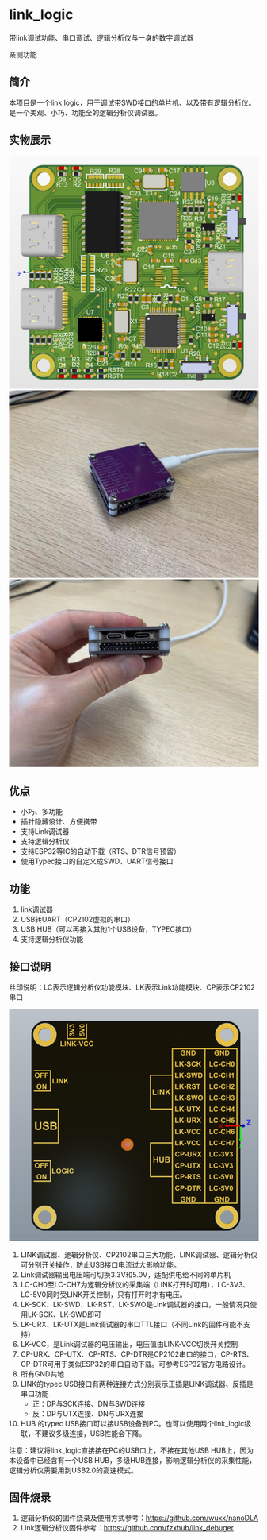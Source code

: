 # link_logic
带link调试功能、串口调试、逻辑分析仪与一身的数字调试器 

亲测功能

## 简介
本项目是一个link logic，用于调试带SWD接口的单片机、以及带有逻辑分析仪。是一个美观、小巧、功能全的逻辑分析仪调试器。

## 实物展示
![avatar](image/1.png)
![avatar](image/2.jpg)
![avatar](image/4.jpg)

## 优点
- 小巧、多功能
- 插针隐藏设计、方便携带
- 支持Link调试器
- 支持逻辑分析仪
- 支持ESP32等IC的自动下载（RTS、DTR信号预留）
- 使用Typec接口的自定义成SWD、UART信号接口

## 功能
1. link调试器
2. USB转UART（CP2102虚拟的串口）
3. USB HUB（可以再接入其他1个USB设备，TYPEC接口）
4. 支持逻辑分析仪功能

## 接口说明

丝印说明：LC表示逻辑分析仪功能模块、LK表示Link功能模块、CP表示CP2102串口

![avatar](image/3.png)

1. LINK调试器、逻辑分析仪、CP2102串口三大功能，LINK调试器、逻辑分析仪可分别开关操作，防止USB接口电流过大影响功能。
2. Link调试器输出电压端可切换3.3V和5.0V，适配供电给不同的单片机
3. LC-CH0至LC-CH7为逻辑分析仪的采集端（LINK打开时可用），LC-3V3、LC-5V0同时受LINK开关控制，只有打开时才有电压。
4. LK-SCK、LK-SWD、LK-RST、LK-SWO是Link调试器的接口，一般情况只使用LK-SCK、LK-SWD即可
5. LK-URX、LK-UTX是Link调试器的串口TTL接口（不同Link的固件可能不支持）
6. LK-VCC，是Link调试器的电压输出，电压值由LINK-VCC切换开关控制
7. CP-URX、CP-UTX、CP-RTS、CP-DTR是CP2102串口的接口，CP-RTS、CP-DTR可用于类似ESP32的串口自动下载。可参考ESP32官方电路设计。
8. 所有GND共地
9. LINK的typec USB接口有两种连接方式分别表示正插是LINK调试器、反插是串口功能
	- 正：DP与SCK连接、DN与SWD连接
	- 反：DP与UTX连接、DN与URX连接
10. HUB 的typec USB接口可以接USB设备到PC。也可以使用两个link_logic级联，不建议多级连接，USB性能会下降。

注意：建议将link_logic直接接在PC的USB口上，不接在其他USB HUB上，因为本设备中已经含有一个USB HUB，多级HUB连接，影响逻辑分析仪的采集性能，逻辑分析仪需要用到USB2.0的高速模式。

## 固件烧录

1. 逻辑分析仪的固件烧录及使用方式参考：https://github.com/wuxx/nanoDLA
2. Link逻辑分析仪固件参考：https://github.com/fzxhub/link_debuger
